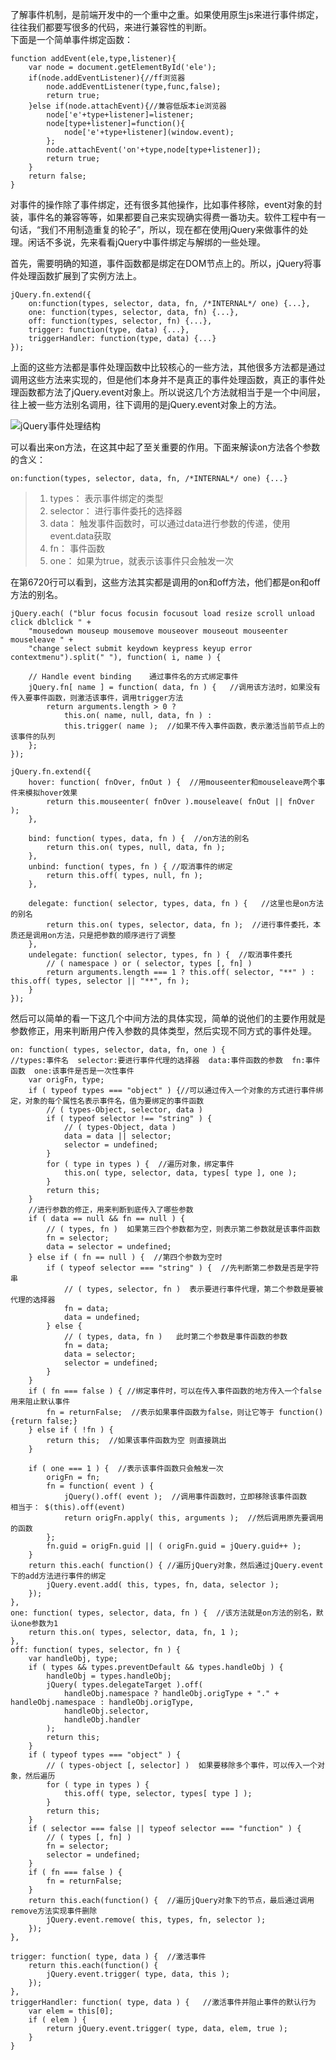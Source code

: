 了解事件机制，是前端开发中的一个重中之重。如果使用原生js来进行事件绑定，往往我们都要写很多的代码，来进行兼容性的判断。    
下面是一个简单事件绑定函数：

	function addEvent(ele,type,listener){
		var node = document.getElementById('ele');
		if(node.addEventListener){//ff浏览器
			node.addEventListener(type,func,false);
			return true;
		}else if(node.attachEvent){//兼容低版本ie浏览器
			node['e'+type+listener]=listener;
			node[type+listener]=function(){
				node['e'+type+listener](window.event);
			};
			node.attachEvent('on'+type,node[type+listener]);
			return true;
		}
		return false;
	}

对事件的操作除了事件绑定，还有很多其他操作，比如事件移除，event对象的封装，事件名的兼容等等，如果都要自己来实现确实得费一番功夫。软件工程中有一句话，“我们不用制造重复的轮子”，所以，现在都在使用jQuery来做事件的处理。闲话不多说，先来看看jQuery中事件绑定与解绑的一些处理。

首先，需要明确的知道，事件函数都是绑定在DOM节点上的。所以，jQuery将事件处理函数扩展到了实例方法上。

	jQuery.fn.extend({
		on:function(types, selector, data, fn, /*INTERNAL*/ one) {...},
		one: function(types, selector, data, fn) {...},
		off: function(types, selector, fn) {...},
		trigger: function(type, data) {...},
		triggerHandler: function(type, data) {...}
	});



上面的这些方法都是事件处理函数中比较核心的一些方法，其他很多方法都是通过调用这些方法来实现的，但是他们本身并不是真正的事件处理函数，真正的事件处理函数都方法了jQuery.event对象上。所以说这几个方法就相当于是一个中间层，往上被一些方法别名调用，往下调用的是jQuery.event对象上的方法。

![jQuery事件处理结构](http://i.imgur.com/n8yZGON.png)    




可以看出来on方法，在这其中起了至关重要的作用。下面来解读on方法各个参数的含义：

	on:function(types, selector, data, fn, /*INTERNAL*/ one) {...}


> 1. types： 表示事件绑定的类型
> 2. selector： 进行事件委托的选择器
> 3. data： 触发事件函数时，可以通过data进行参数的传递，使用event.data获取
> 4. fn： 事件函数
> 5. one： 如果为true，就表示该事件只会触发一次


在第6720行可以看到，这些方法其实都是调用的on和off方法，他们都是on和off方法的别名。

	jQuery.each( ("blur focus focusin focusout load resize scroll unload click dblclick " +
		"mousedown mouseup mousemove mouseover mouseout mouseenter mouseleave " +
		"change select submit keydown keypress keyup error contextmenu").split(" "), function( i, name ) {
	
		// Handle event binding    通过事件名的方式绑定事件
		jQuery.fn[ name ] = function( data, fn ) {   //调用该方法时，如果没有传入要事件函数，则激活该事件，调用trigger方法
			return arguments.length > 0 ?
				this.on( name, null, data, fn ) :
				this.trigger( name );  //如果不传入事件函数，表示激活当前节点上的该事件的队列
		};
	});
	
	jQuery.fn.extend({
		hover: function( fnOver, fnOut ) {  //用mouseenter和mouseleave两个事件来模拟hover效果
			return this.mouseenter( fnOver ).mouseleave( fnOut || fnOver );
		},
	
		bind: function( types, data, fn ) {  //on方法的别名
			return this.on( types, null, data, fn );
		},
		unbind: function( types, fn ) { //取消事件的绑定
			return this.off( types, null, fn );
		},
	
		delegate: function( selector, types, data, fn ) {   //这里也是on方法的别名
			return this.on( types, selector, data, fn );  //进行事件委托，本质还是调用on方法，只是把参数的顺序进行了调整
		},
		undelegate: function( selector, types, fn ) {  //取消事件委托
			// ( namespace ) or ( selector, types [, fn] )
			return arguments.length === 1 ? this.off( selector, "**" ) : this.off( types, selector || "**", fn );
		}
	});



然后可以简单的看一下这几个中间方法的具体实现，简单的说他们的主要作用就是参数修正，用来判断用户传入参数的具体类型，然后实现不同方式的事件处理。

	on: function( types, selector, data, fn, one ) { 
	//types:事件名  selector:要进行事件代理的选择器  data:事件函数的参数  fn:事件函数  one:该事件是否是一次性事件
		var origFn, type;
		if ( typeof types === "object" ) {//可以通过传入一个对象的方式进行事件绑定，对象的每个属性名表示事件名，值为要绑定的事件函数
			// ( types-Object, selector, data )
			if ( typeof selector !== "string" ) {
				// ( types-Object, data )
				data = data || selector;
				selector = undefined;
			}
			for ( type in types ) {  //遍历对象，绑定事件
				this.on( type, selector, data, types[ type ], one );
			}
			return this;
		}
		//进行参数的修正，用来判断到底传入了哪些参数
		if ( data == null && fn == null ) {  
			// ( types, fn )  如果第三四个参数都为空，则表示第二参数就是该事件函数
			fn = selector;
			data = selector = undefined;
		} else if ( fn == null ) {  //第四个参数为空时
			if ( typeof selector === "string" ) {  //先判断第二参数是否是字符串
				// ( types, selector, fn )  表示要进行事件代理，第二个参数是要被代理的选择器
				fn = data;
				data = undefined;
			} else {
				// ( types, data, fn )   此时第二个参数是事件函数的参数
				fn = data;
				data = selector;
				selector = undefined;
			}
		}
		if ( fn === false ) { //绑定事件时，可以在传入事件函数的地方传入一个false用来阻止默认事件
			fn = returnFalse;  //表示如果事件函数为false，则让它等于 function() {return false;}
		} else if ( !fn ) {
			return this;  //如果该事件函数为空 则直接跳出
		}

		if ( one === 1 ) {  //表示该事件函数只会触发一次
			origFn = fn;
			fn = function( event ) {
				jQuery().off( event );  //调用事件函数时，立即移除该事件函数    相当于： $(this).off(event)
				return origFn.apply( this, arguments );  //然后调用原先要调用的函数
			};
			fn.guid = origFn.guid || ( origFn.guid = jQuery.guid++ );
		}
		return this.each( function() { //遍历jQuery对象，然后通过jQuery.event下的add方法进行事件的绑定
			jQuery.event.add( this, types, fn, data, selector );
		});
	},
	one: function( types, selector, data, fn ) {  //该方法就是on方法的别名，默认one参数为1
		return this.on( types, selector, data, fn, 1 );
	},
	off: function( types, selector, fn ) {
		var handleObj, type;
		if ( types && types.preventDefault && types.handleObj ) {
			handleObj = types.handleObj;
			jQuery( types.delegateTarget ).off(
				handleObj.namespace ? handleObj.origType + "." + handleObj.namespace : handleObj.origType,
				handleObj.selector,
				handleObj.handler
			);
			return this;
		}
		if ( typeof types === "object" ) {
			// ( types-object [, selector] )  如果要移除多个事件，可以传入一个对象，然后遍历
			for ( type in types ) {
				this.off( type, selector, types[ type ] );
			}
			return this;
		}
		if ( selector === false || typeof selector === "function" ) {
			// ( types [, fn] )
			fn = selector;
			selector = undefined;
		}
		if ( fn === false ) {
			fn = returnFalse;
		}
		return this.each(function() {  //遍历jQuery对象下的节点，最后通过调用remove方法实现事件删除
			jQuery.event.remove( this, types, fn, selector );
		});
	},

	trigger: function( type, data ) {  //激活事件
		return this.each(function() {
			jQuery.event.trigger( type, data, this );
		});
	},
	triggerHandler: function( type, data ) {   //激活事件并阻止事件的默认行为
		var elem = this[0];
		if ( elem ) {
			return jQuery.event.trigger( type, data, elem, true );
		}
	}